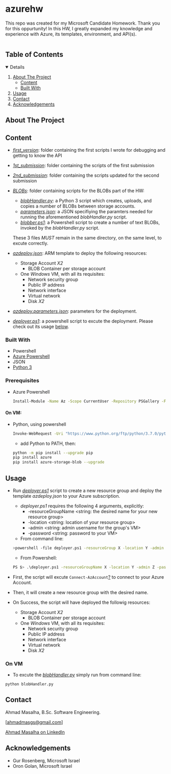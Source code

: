 # azurehw

This repo was created for my Microsoft Candidate Homework. Thank you for this oppurtunity!
In this HW, I greatly expanded my knowledge and experience with Azure, its templates, environment, and API(s).


<!-- TABLE OF CONTENTS -->
<h2 style="display: inline-block">Table of Contents</h2>
<details open="open">
  <ol>
    <li>
      <a href="#about-the-project">About The Project</a>
      <ul>
        <li><a href="#Content">Content</a></li>
      </ul>
      <ul>
        <li><a href="#built-with">Built With</a></li>
      </ul>
    </li>
    <li><a href="#usage">Usage</a></li>
    <li><a href="#contact">Contact</a></li>
    <li><a href="#acknowledgements">Acknowledgements</a></li>
  </ol>
</details>



<!-- ABOUT THE PROJECT -->
## About The Project

## Content
* [_first_version_](https://github.com/ahmadmasalhags/azurehw/tree/main/first_version): folder containing the first scripts I wrote for debugging and getting to know the API
* [_1st_submission_](https://github.com/ahmadmasalhags/azurehw/tree/main/1st_submission): folder containing the scripts of the first submission
* [_2nd_submission_](https://github.com/ahmadmasalhags/azurehw/tree/main/2nd_submission): folder containing the scripts updated for the second submission
* [_BLOBs_](https://github.com/ahmadmasalhags/azurehw/tree/main/BLOBs): folder containing scripts for the BLOBs part of the HW:
  * [_blobHandler.py_](https://github.com/ahmadmasalhags/azurehw/blob/main/BLOBs/blobHandler.py): a Python 3 script which creates, uploads, and copies a number of BLOBs between storage accounts.
  * [_parameters.json_](https://github.com/ahmadmasalhags/azurehw/blob/main/BLOBs/parameters.json): a JSON specifiying the paramters needed for running the aforementioned _blobHandler.py_ script.
  * [_blobber.ps1_](https://github.com/ahmadmasalhags/azurehw/blob/main/BLOBs/blobber.ps1): a Powershell script to create a number of text BLOBs, invoked by the _blobHandler.py_ script.
  
  These 3 files _MUST_ remain in the same directory, on the same level, to excute correctly.
  
* [_azdeploy.json_](https://github.com/ahmadmasalhags/azurehw/blob/main/azdeploy.json): ARM template to deploy the following resources:
  * Storage Account _X2_
      * BLOB Container per storage account
   * One _Windows_ VM, with all its requisites:
      * Network security group
      * Public IP address
      * Network interface
      * Virtual network
      * Disk _X2_
* [_azdeploy.parameters.json_](https://github.com/ahmadmasalhags/azurehw/blob/main/azdeploy.parameters.json): parameters for the deployment.
* [_deployer.ps1_](https://github.com/ahmadmasalhags/azurehw/blob/main/deployer.ps1): a powershell script to excute the deployment. Please check out its usage [below](#Usage).


### Built With

* Powershell
* [Azure Powershell](https://docs.microsoft.com/en-us/powershell/azure/install-az-ps?view=azps-6.0.0)
* JSON
* [Python 3](https://www.python.org/downloads/)


### Prerequisites
* Azure Powershell
  ```sh
  Install-Module -Name Az -Scope CurrentUser -Repository PSGallery -Force
  ```
#### On VM:
* Python, using powershell
  ```sh
  Invoke-WebRequest -Uri "https://www.python.org/ftp/python/3.7.0/python-3.7.0.exe" -OutFile "<your_full_path>/python-3.7.0.exe"
  ```
  * add Python to PATH, then:
  ```sh
  python -m pip install --upgrade pip
  pip install azure
  pip install azure-storage-blob --upgrade
  ```

<!-- USAGE EXAMPLES -->
## Usage

* Run [_deployer.ps1_](https://github.com/ahmadmasalhags/azurehw/blob/main/deployer.ps1) script to create a new resource group and deploy the template _azdeploy.json_ to your Azure subscription.
  * _deployer.ps1_ requires the following 4 arguments, explicitly:
    * -resourceGroupName <string: the desired name for your new resource group>
    * -location <string: location of your resource group>
    * -admin <string: admin username for the group's VM>
    * -password <string: password to your VM>
  * From command line:
  ```sh
  >powershell -file deployer.ps1 -resourceGroup X -location Y -admin Z -password W
  ```
  * From Powershell:
  ```sh
  PS $> .\deployer.ps1 -resourceGroupName X -location Y -admin Z -password W
  ```

* First, the script will excute ```Connect-AzAccount```[?](https://docs.microsoft.com/en-us/powershell/module/az.accounts/connect-azaccount?view=azps-6.0.0) to connect to your Azure Account.
* Then, it will create a new resource group with the desired name.
* On Success, the script will have deployed the followig resources:
  * Storage Account _X2_
    * BLOB Container per storage account
  * One _Windows_ VM, with all its requisites:
    * Network security group
    * Public IP address
    * Network interface
    * Virtual network
    * Disk _X2_

### On VM
  * To excute the [_blobHandler.py_](https://github.com/ahmadmasalhags/azurehw/blob/main/BLOBs/blobHandler.py) simply run from command line:
  ```she
  python blobHandler.py
  ```

<!-- CONTACT -->
## Contact

Ahmad Masalha, B.Sc. Software Engineering.

[ahmadmasgs@gmail.com]

[Ahmad Masalha on LinkedIn](https://www.linkedin.com/in/ahmadmasalha/)

<!-- ACKNOWLEDGEMENTS -->
## Acknowledgements

* Gur Rosenberg, Microsoft Israel
* Oron Golan, Microsoft Israel
